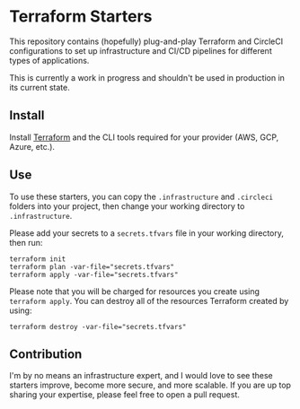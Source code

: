 # Terraform Starters

This repository contains (hopefully) plug-and-play Terraform and CircleCI configurations to set up infrastructure and CI/CD pipelines for different types of applications.

This is currently a work in progress and shouldn't be used in production in its current state.

## Install

Install [Terraform](https://www.terraform.io/) and the CLI tools required for your provider (AWS, GCP, Azure, etc.).

## Use

To use these starters, you can copy the `.infrastructure` and `.circleci` folders into your project, then change your working directory to `.infrastructure`.

Please add your secrets to a `secrets.tfvars` file in your working directory, then run:


```
terraform init
terraform plan -var-file="secrets.tfvars"
terraform apply -var-file="secrets.tfvars"
```

Please note that you will be charged for resources you create using `terraform apply`. You can destroy all of the resources Terraform created by using:

```
terraform destroy -var-file="secrets.tfvars"
```

## Contribution

I'm by no means an infrastructure expert, and I would love to see these starters improve, become more secure, and more scalable. If you are up top sharing your expertise, please feel free to open a pull request.

